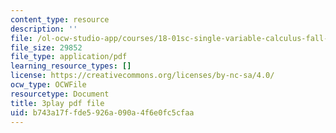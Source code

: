 ```yaml
---
content_type: resource
description: ''
file: /ol-ocw-studio-app/courses/18-01sc-single-variable-calculus-fall-2010/b743a17ffde5926a090a4f6e0fc5cfaa_1424365.pdf
file_size: 29852
file_type: application/pdf
learning_resource_types: []
license: https://creativecommons.org/licenses/by-nc-sa/4.0/
ocw_type: OCWFile
resourcetype: Document
title: 3play pdf file
uid: b743a17f-fde5-926a-090a-4f6e0fc5cfaa
---
```


